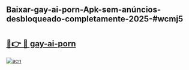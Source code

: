 ## Baixar-gay-ai-porn-Apk-sem-anúncios-desbloqueado-completamente-2025-#wcmj5

# <h2><a href="https://ainizakaria.my?title=gay-ai-porn&ref=20M">🔗👉 🔴 gay-ai-porn</a></h2>

[![acn](https://github.com/user-attachments/assets/0f9c940e-d8b0-45ae-aac7-cd30a18b3e1c)](https://ainizakaria.my?title=gay-ai-porn&ref=20M)

